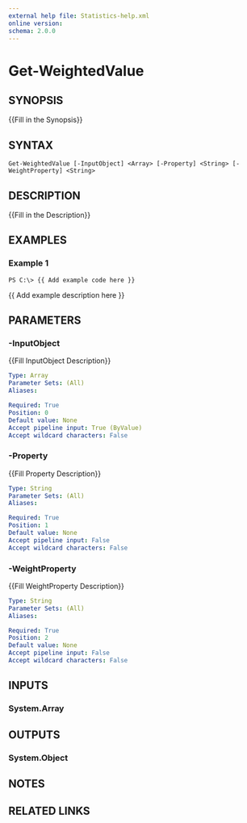 ```yaml
---
external help file: Statistics-help.xml
online version: 
schema: 2.0.0
---
```


# Get-WeightedValue

## SYNOPSIS
{{Fill in the Synopsis}}

## SYNTAX

```
Get-WeightedValue [-InputObject] <Array> [-Property] <String> [-WeightProperty] <String>
```

## DESCRIPTION
{{Fill in the Description}}

## EXAMPLES

### Example 1
```
PS C:\> {{ Add example code here }}
```

{{ Add example description here }}

## PARAMETERS

### -InputObject
{{Fill InputObject Description}}

```yaml
Type: Array
Parameter Sets: (All)
Aliases: 

Required: True
Position: 0
Default value: None
Accept pipeline input: True (ByValue)
Accept wildcard characters: False
```

### -Property
{{Fill Property Description}}

```yaml
Type: String
Parameter Sets: (All)
Aliases: 

Required: True
Position: 1
Default value: None
Accept pipeline input: False
Accept wildcard characters: False
```

### -WeightProperty
{{Fill WeightProperty Description}}

```yaml
Type: String
Parameter Sets: (All)
Aliases: 

Required: True
Position: 2
Default value: None
Accept pipeline input: False
Accept wildcard characters: False
```

## INPUTS

### System.Array

## OUTPUTS

### System.Object

## NOTES

## RELATED LINKS


